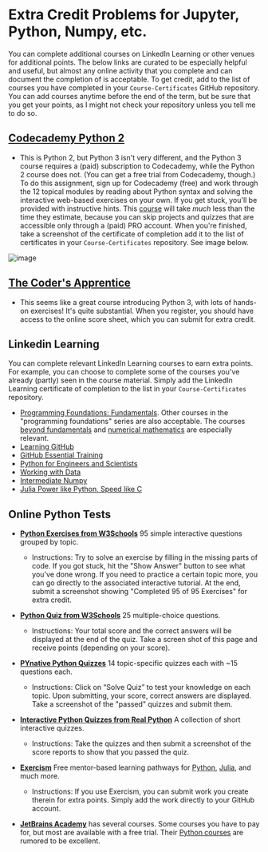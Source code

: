 # Extra Credit Problems for Jupyter, Python, Numpy, etc.

You can complete additional courses on LinkedIn Learning or other venues for additional points. The below links are curated to be especially helpful and useful, but almost any online activity that you complete and can document the completion of is acceptable. To get credit, add to the list of courses you have completed in your `Course-Certificates` GitHub repository. You can add courses anytime before the end of the term, but be sure that you get your points, as I might not check your repository unless you tell me to do so.

## [Codecademy Python 2](https://www.codecademy.com/learn/learn-python)

- This is Python 2, but Python 3 isn't very different, and the Python 3 course requires a (paid) subscription to Codecademy, while the Python 2 course does not. (You can get a free trial from Codecademy, though.) To do this assignment, sign up for Codecademy (free) and work through the 12 topical modules by reading about Python syntax and solving the interactive web-based exercises on your own. If you get stuck, you'll be provided with instructive hints. This [course](https://www.codecademy.com/learn/learn-python) will take *much* less than the time they estimate, because you can skip projects and quizzes that are accessible only through a (paid) PRO account. When you're finished, take a screenshot of the certificate of completion add it to the list of certificates in your `Course-Certificates` repository. See image below.

![image](../linkedFiles/codecademy.png)

## [The Coder's Apprentice](https://dodona.ugent.be/en/courses/296/)
- This seems like a great course introducing Python 3, with lots of hands-on exercises! It's quite substantial. When you register, you should have access to the online score sheet, which you can submit for extra credit.

## Linkedin Learning

You can complete relevant LinkedIn Learning courses to earn extra points. For example, you can choose to complete some of the courses you've already (partly) seen in the course material. Simply add the LinkedIn Learning certificate of completion to the list in your `Course-Certificates` repository.

- [Programming Foundations: Fundamentals](https://www.linkedin.com/learning/programming-foundations-fundamentals-3?u=56982905). Other courses in the "programming foundations" series are also acceptable. The courses [beyond fundamentals](https://www.linkedin.com/learning/programming-foundations-beyond-the-fundamentals?u=56982905) and [numerical mathematics](https://www.linkedin.com/learning/programming-foundations-numerical-mathematics-and-calculations?u=56982905) are especially relevant.
- [Learning GitHub](https://www.linkedin.com/learning/learning-github-18719601?u=56982905)
- [GitHub Essential Training](https://www.linkedin.com/learning/github-essential-training-1-the-basics?u=56982905)
- [Python for Engineers and Scientists](https://www.linkedin.com/learning/python-for-engineers-and-scientists)
- [Working with Data](https://www.linkedin.com/learning/advanced-python-working-with-data?u=56982905)
- [Intermediate Numpy](https://www.linkedin.com/learning/numpy-essential-training-2-matplotlib-and-linear-algebra-capabilities)
- [Julia Power like Python, Speed like C](hhttps://www.linkedin.com/learning/learning-julia?u=56982905)


## Online Python Tests

- [**Python Exercises from W3Schools**](https://www.w3schools.com/python/exercise.asp) 95 simple interactive questions grouped by topic.

  - Instructions: Try to solve an exercise by filling in the missing parts of code. If you got stuck, hit the "Show Answer" button to see what you've done wrong. If you need to practice a certain topic more, you can go directly to the associated interactive tutorial. At the end, submit a screenshot showing "Completed 95 of 95 Exercises" for extra credit.

- [**Python Quiz from W3Schools**](https://www.w3schools.com/quiztest/quiztest.asp?qtest=PYTHON) 25 multiple-choice questions.

  - Instructions: Your total score and the correct answers will be displayed at the end of the quiz. Take a screen shot of this page and receive points (depending on your score).

- [**PYnative Python Quizzes**](https://pynative.com/python-quizzes/) 14 topic-specific quizzes each with ~15 questions each.
  - Instructions: Click on “Solve Quiz” to test your knowledge on each topic. Upon submitting, your score, correct answers are displayed. Take a screenshot of the "passed" quizzes and submit them.

- [**Interactive Python Quizzes from Real Python**](https://realpython.com/quizzes/) A collection of short interactive quizzes.
  - Instructions: Take the quizzes and then submit a screenshot of the score reports to show that you passed the quiz.

- [**Exercism**](http://exercism.io/) Free mentor-based learning pathways for [Python](https://exercism.io/tracks/python), [Julia](https://exercism.io/tracks/julia), and much more.
  - Instructions: If you use Exercism, you can submit work you create therein for extra points. Simply add the work directly to your GitHub account.

- [**JetBrains Academy**](https://hyperskill.org/tracks) has several courses. Some courses you have to pay for, but most are available with a free trial. Their [Python courses](https://hyperskill.org/tracks?category=1) are rumored to be excellent.
